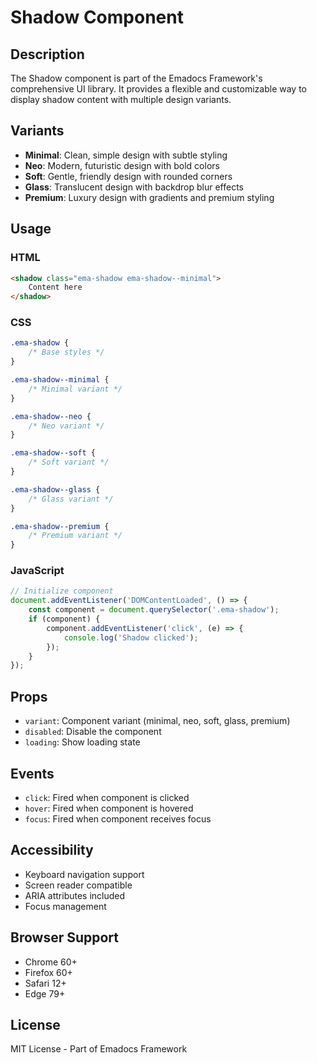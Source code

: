 # Shadow Component

## Description
The Shadow component is part of the Emadocs Framework's comprehensive UI library. It provides a flexible and customizable way to display shadow content with multiple design variants.

## Variants
- **Minimal**: Clean, simple design with subtle styling
- **Neo**: Modern, futuristic design with bold colors
- **Soft**: Gentle, friendly design with rounded corners
- **Glass**: Translucent design with backdrop blur effects
- **Premium**: Luxury design with gradients and premium styling

## Usage

### HTML
```html
<shadow class="ema-shadow ema-shadow--minimal">
    Content here
</shadow>
```

### CSS
```css
.ema-shadow {
    /* Base styles */
}

.ema-shadow--minimal {
    /* Minimal variant */
}

.ema-shadow--neo {
    /* Neo variant */
}

.ema-shadow--soft {
    /* Soft variant */
}

.ema-shadow--glass {
    /* Glass variant */
}

.ema-shadow--premium {
    /* Premium variant */
}
```

### JavaScript
```javascript
// Initialize component
document.addEventListener('DOMContentLoaded', () => {
    const component = document.querySelector('.ema-shadow');
    if (component) {
        component.addEventListener('click', (e) => {
            console.log('Shadow clicked');
        });
    }
});
```

## Props
- `variant`: Component variant (minimal, neo, soft, glass, premium)
- `disabled`: Disable the component
- `loading`: Show loading state

## Events
- `click`: Fired when component is clicked
- `hover`: Fired when component is hovered
- `focus`: Fired when component receives focus

## Accessibility
- Keyboard navigation support
- Screen reader compatible
- ARIA attributes included
- Focus management

## Browser Support
- Chrome 60+
- Firefox 60+
- Safari 12+
- Edge 79+

## License
MIT License - Part of Emadocs Framework
